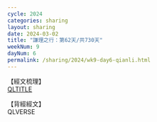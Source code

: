 ```yaml
---
cycle: 2024
categories: sharing
layout: sharing
date: 2024-03-02
title: "謙理之行：第62天/共730天"
weekNum: 9
dayNum: 6
permalink: /sharing/2024/wk9-day6-qianli.html
---
```

【經文梳理】  
[QLTITLE](QLLINK)

【背經經文】  
QLVERSE

